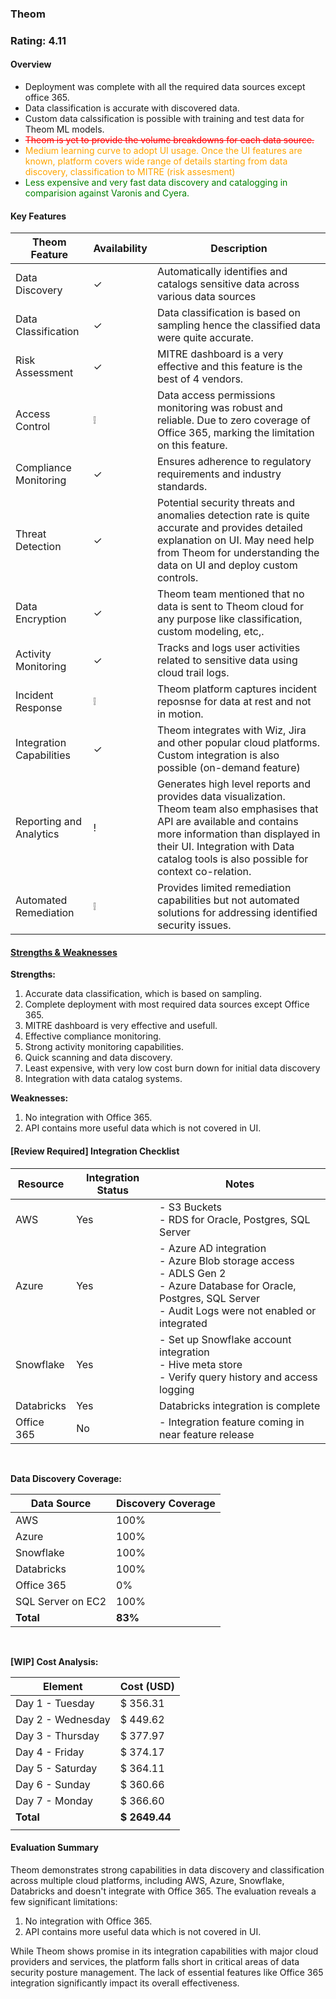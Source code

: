 ### Theom

### Rating: 4.11

#### Overview
* Deployment was complete with all the required data sources except office 365.
* Data classification is accurate with discovered data.
* Custom data calssification is possible with training and test data for Theom ML models.
* <span style="color: red;">~~Theom is yet to provide the volume breakdowns for each data source.~~</span>
* <span style="color: orange;">Medium learning curve to adopt UI usage. Once the UI features are known, platform covers wide range of details starting from data discovery, classification to MITRE (risk assesment)</span>
* <span style="color: green;">Less expensive and very fast data discovery and catalogging in comparision against Varonis and Cyera. </span>


#### Key Features
| Theom Feature | Availability | Description |
|-------------------|---|-------------|
| Data Discovery    | ✓ | Automatically identifies and catalogs sensitive data across various data sources |
| Data Classification | ✓ | Data classification is based on sampling hence the classified data were quite accurate. |
| Risk Assessment   | ✓ | MITRE dashboard is a very effective and this feature is the best of 4 vendors.|
| Access Control    | ❕ | Data access permissions monitoring was robust and reliable. Due to zero coverage of Office 365, marking the limitation on this feature.|
| Compliance Monitoring | ✓ | Ensures adherence to regulatory requirements and industry standards.|
| Threat Detection  | ✓ | Potential security threats and anomalies detection rate is quite accurate and provides detailed explanation on UI. May need help from Theom for understanding the data on UI and deploy custom controls.|
| Data Encryption   | ✓ | Theom team mentioned that no data is sent to Theom cloud for any purpose like classification, custom modeling, etc,. |
| Activity Monitoring | ✓ | Tracks and logs user activities related to sensitive data using cloud trail logs. |
| Incident Response | ❕ | Theom platform captures incident reposnse for data at rest and not in motion. |
| Integration Capabilities | ✓ | Theom integrates with Wiz, Jira and other popular cloud platforms. Custom integration is also possible (on-demand feature) |
| Reporting and Analytics | ! | Generates high level reports and provides data visualization. Theom team also emphasises that API are available and contains more information than displayed in their UI. Integration with Data catalog tools is also possible for context co-relation. |
| Automated Remediation | ❕ | Provides limited remediation capabilities but not automated solutions for addressing identified security issues. |

#### <u>Strengths & Weaknesses</u>

**Strengths:**
1. Accurate data classification, which is based on sampling.
2. Complete deployment with most required data sources except Office 365.
3. MITRE dashboard is very effective and usefull. 
4. Effective compliance monitoring.
5. Strong activity monitoring capabilities.
6. Quick scanning and data discovery.
7. Least expensive, with very low cost burn down for initial data discovery
8. Integration with data catalog systems.

**Weaknesses:**
1. No integration with Office 365.
2. API contains more useful data which is not covered in UI.

#### [Review Required] Integration Checklist

| Resource | Integration Status | Notes |
|----------|------------|-------|
| AWS      | Yes | - S3 Buckets <br/> - RDS for Oracle, Postgres, SQL Server  |
| Azure    | Yes | - Azure AD integration <br> - Azure Blob storage access <br> - ADLS Gen 2 <br/> - Azure Database for Oracle, Postgres, SQL Server <br/> - Audit Logs were not enabled or integrated |
| Snowflake| Yes | - Set up Snowflake account integration<br>- Hive meta store<br>- Verify query history and access logging |
| Databricks| Yes | Databricks integration is complete |
| Office 365| No | - Integration feature coming in near feature release |

<br/>

**Data Discovery Coverage:**

| Data Source | Discovery Coverage |
|---|---|
| AWS | 100% |
| Azure | 100% |
| Snowflake | 100% |
| Databricks | 100% |
| Office 365 | 0% |
| SQL Server on EC2 | 100% |
| **Total** | **83%** |

<br/>

**[WIP] Cost Analysis:**

| Element | Cost (USD) |
|---|---|
| Day 1 - Tuesday   | $   356.31      | $   71.92       |
| Day 2 - Wednesday | $   449.62      | $   49.98       |
| Day 3 - Thursday  | $   377.97      | $   36.67       |
| Day 4 - Friday    | $   374.17      | $   39.90       |
| Day 5 - Saturday  | $   364.11      | $   52.33       |
| Day 6 - Sunday    | $   360.66      | $   50.48       |
| Day 7 - Monday    | $   366.60      | $   45.40       |
| **Total**         | **$ 2649.44**   | **$ 346.68**     |
|||

#### Evaluation Summary

Theom demonstrates strong capabilities in data discovery and classification across multiple cloud platforms, including AWS, Azure, Snowflake, Databricks and doesn't integrate with Office 365. The evaluation reveals a few significant limitations:

1. No integration with Office 365.
2. API contains more useful data which is not covered in UI.

While Theom shows promise in its integration capabilities with major cloud providers and services, the platform falls short in critical areas of data security posture management. The lack of essential features like Office 365 integration significantly impact its overall effectiveness. 